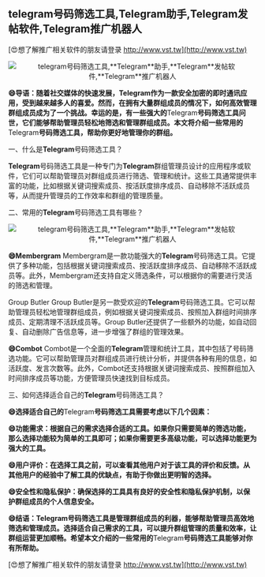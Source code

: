 ## **telegram号码筛选工具,**Telegram**助手,**Telegram**发帖软件,**Telegram**推广机器人**

[😍想了解推广相关软件的朋友请登录 http://www.vst.tw](http://www.vst.tw)

 <center><img src="https://vst.tw/MP4/tuiguang/png/4.png" alt="telegram号码筛选工具,**Telegram**助手,**Telegram**发帖软件,**Telegram**推广机器人"></center>

**😄导语：随着社交媒体的快速发展，**Telegram**作为一款安全加密的即时通讯应用，受到越来越多人的喜爱。然而，在拥有大量群组成员的情况下，如何高效管理群组成员成为了一个挑战。幸运的是，有一些强大的**Telegram**号码筛选工具问世，它们能够帮助管理员轻松地筛选和管理群组成员。本文将介绍一些常用的**Telegram**号码筛选工具，帮助你更好地管理你的群组。**

一、什么是**Telegram**号码筛选工具？

**Telegram**号码筛选工具是一种专门为**Telegram**群组管理员设计的应用程序或软件，它们可以帮助管理员对群组成员进行筛选、管理和统计。这些工具通常提供丰富的功能，比如根据关键词搜索成员、按活跃度排序成员、自动移除不活跃成员等，从而提升管理员的工作效率和群组的管理质量。

二、常用的**Telegram**号码筛选工具有哪些？

 <center><img src="https://vst.tw/MP4/tuiguang/png/3.png" alt="telegram号码筛选工具,**Telegram**助手,**Telegram**发帖软件,**Telegram**推广机器人"></center>

**😄Membergram**
Membergram是一款功能强大的**Telegram**号码筛选工具。它提供了多种功能，包括根据关键词搜索成员、按活跃度排序成员、自动移除不活跃成员等。此外，Membergram还支持自定义筛选条件，可以根据你的需要进行灵活的筛选和管理。

Group Butler
Group Butler是另一款受欢迎的**Telegram**号码筛选工具。它可以帮助管理员轻松地管理群组成员，例如根据关键词搜索成员、按照加入群组时间排序成员、定期清理不活跃成员等。Group Butler还提供了一些额外的功能，如自动回复、自动删除广告信息等，进一步增强了群组的管理效果。

**😄Combot**
Combot是一个全面的**Telegram**管理和统计工具，其中包括了号码筛选功能。它可以帮助管理员对群组成员进行统计分析，并提供各种有用的信息，如活跃度、发言次数等。此外，Combot还支持根据关键词搜索成员、按照群组加入时间排序成员等功能，方便管理员快速找到目标成员。

三、如何选择适合自己的**Telegram**号码筛选工具？

**😄选择适合自己的**Telegram**号码筛选工具需要考虑以下几个因素：**

**😄功能需求：根据自己的需求选择合适的工具。如果你只需要简单的筛选功能，那么选择功能较为简单的工具即可；如果你需要更多高级功能，可以选择功能更为强大的工具。**

**😄用户评价：在选择工具之前，可以查看其他用户对于该工具的评价和反馈。从其他用户的经验中了解工具的优缺点，有助于你做出更明智的选择。**

**😄安全性和隐私保护：确保选择的工具具有良好的安全性和隐私保护机制，以保护群组成员的个人信息安全。**

**😄结语：**Telegram**号码筛选工具是管理群组成员的利器，能够帮助管理员高效地筛选和管理成员。选择适合自己需求的工具，可以提升群组管理的质量和效率，让群组运营更加顺畅。希望本文介绍的一些常用的**Telegram**号码筛选工具能够对你有所帮助。**

[😍想了解推广相关软件的朋友请登录 http://www.vst.tw](http://www.vst.tw)




